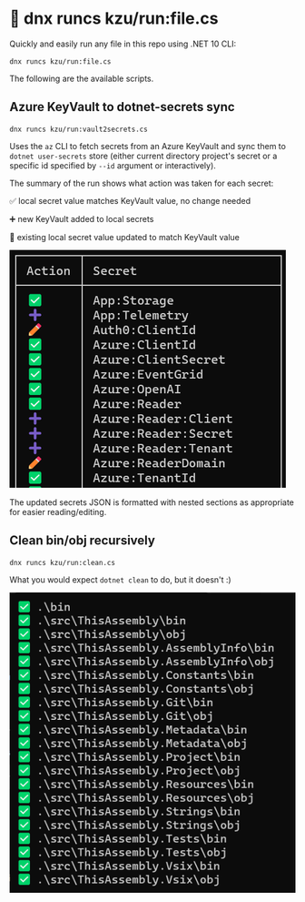 # :runner: dnx runcs kzu/run:file.cs

Quickly and easily run any file in this repo using .NET 10 CLI: 

```pwsh
dnx runcs kzu/run:file.cs
```

The following are the available scripts.

## Azure KeyVault to dotnet-secrets sync

```pwsh
dnx runcs kzu/run:vault2secrets.cs
```

Uses the `az` CLI to fetch secrets from an Azure KeyVault and sync them to 
`dotnet user-secrets` store (either current directory project's secret or 
a specific id specified by `--id` argument or interactively).

The summary of the run shows what action was taken for each secret:

:white_check_mark: local secret value matches KeyVault value, no change needed

:heavy_plus_sign: new KeyVault added to local secrets

:pencil: existing local secret value updated to match KeyVault value

![vault2secrets](https://raw.githubusercontent.com/kzu/run/main/img/vault2secrets.png)

The updated secrets JSON is formatted with nested sections as appropriate 
for easier reading/editing.

## Clean bin/obj recursively

```pwsh
dnx runcs kzu/run:clean.cs
```

What you would expect `dotnet clean` to do, but it doesn't :)

![clean](https://raw.githubusercontent.com/kzu/run/main/img/clean.png)
